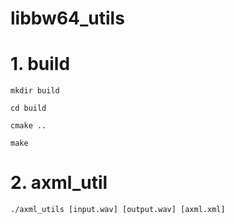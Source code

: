 # libbw64_utils

# 1. build
```
mkdir build

cd build

cmake ..

make
```

# 2. axml_util
```
./axml_utils [input.wav] [output.wav] [axml.xml]

```